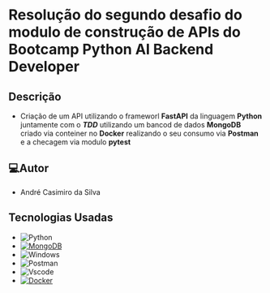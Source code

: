 # Resolução do segundo desafio do modulo de construção de APIs do Bootcamp Python AI Backend Developer

## Descrição
- Criação de um API utilizando o frameworl **FastAPI** da linguagem **Python** juntamente com o ***TDD*** utilizando um bancod de dados **MongoDB** criado via conteiner no **Docker** realizando o seu consumo via **Postman** e a checagem via modulo **pytest**

## 💻Autor
- André Casimiro da Silva

## Tecnologias Usadas
- ![Python](https://img.shields.io/badge/python-3670A0?style=for-the-badge&logo=python&logoColor=ffdd54)
- [![MongoDB](https://img.shields.io/badge/MongoDB-%234ea94b.svg?logo=mongodb&logoColor=white)](#)
- ![Windows](https://img.shields.io/badge/Windows-000?style=for-the-badge&logo=windows&logoColor=2CA5E0)
- ![Postman](https://img.shields.io/badge/Postman-FF6C37.svg?style=for-the-badge&logo=PostmanlogoColor=white)
- ![Vscode](https://img.shields.io/badge/Vscode-007ACC?style=for-the-badge&logo=visual-studio-code&logoColor=white)
- [![Docker](https://img.shields.io/badge/Docker-2496ED?logo=docker&logoColor=fff)](#)
